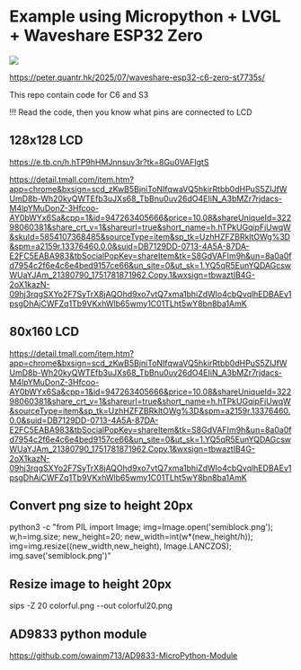 # Example using Micropython + LVGL + Waveshare ESP32 Zero

![](https://peter.quantr.hk/wp-content/uploads/2025/07/image-7.png)

https://peter.quantr.hk/2025/07/waveshare-esp32-c6-zero-st7735s/

This repo contain code for C6 and S3

!!! Read the code, then you know what pins are connected to LCD

## 128x128 LCD

https://e.tb.cn/h.hTP9hHMJnnsuv3r?tk=8Gu0VAFIgtS

https://detail.tmall.com/item.htm?app=chrome&bxsign=scd_zKwB5BjniToNIfqwaVQ5hkirRtbb0dHPuS5ZIJfWUmD8b-Wh20kyQWTEfb3uJXs68_TbBnu0uv26dO4EIiN_A3bMZr7rjdacs-M4lpYMuDonZ-3Hfcoo-AY0bWYx6Sa&cpp=1&id=947263405666&price=10.08&shareUniqueId=32298060381&share_crt_v=1&shareurl=true&short_name=h.hTPkUGqipFjUwqW&skuId=5854107368485&sourceType=item&sp_tk=UzhHZFZBRkltOWg%3D&spm=a2159r.13376460.0.0&suid=DB7129DD-0713-4A5A-87DA-E2FC5EABA983&tbSocialPopKey=shareItem&tk=S8GdVAFIm9h&un=8a0a0fd7954c2f6e4c6e4bed9157ce66&un_site=0&ut_sk=1.YQ5qR5EunYQDAGcswWUaYJAm_21380790_1751781871962.Copy.1&wxsign=tbwaztIB4G-2oX1kazN-09hj3rqgSXYo2F7SyTrX8jAQOhd9xo7vtQ7xma1bhiZdWIo4cbQvqlhEDBAEv1psgDhAjCWFZq1Tb9VKxhWlb65wmy1C01TLht5wY8bn8ba1AmK

## 80x160 LCD

https://detail.tmall.com/item.htm?app=chrome&bxsign=scd_zKwB5BjniToNIfqwaVQ5hkirRtbb0dHPuS5ZIJfWUmD8b-Wh20kyQWTEfb3uJXs68_TbBnu0uv26dO4EIiN_A3bMZr7rjdacs-M4lpYMuDonZ-3Hfcoo-AY0bWYx6Sa&cpp=1&id=947263405666&price=10.08&shareUniqueId=32298060381&share_crt_v=1&shareurl=true&short_name=h.hTPkUGqipFjUwqW&sourceType=item&sp_tk=UzhHZFZBRkltOWg%3D&spm=a2159r.13376460.0.0&suid=DB7129DD-0713-4A5A-87DA-E2FC5EABA983&tbSocialPopKey=shareItem&tk=S8GdVAFIm9h&un=8a0a0fd7954c2f6e4c6e4bed9157ce66&un_site=0&ut_sk=1.YQ5qR5EunYQDAGcswWUaYJAm_21380790_1751781871962.Copy.1&wxsign=tbwaztIB4G-2oX1kazN-09hj3rqgSXYo2F7SyTrX8jAQOhd9xo7vtQ7xma1bhiZdWIo4cbQvqlhEDBAEv1psgDhAjCWFZq1Tb9VKxhWlb65wmy1C01TLht5wY8bn8ba1AmK

## Convert png size to height 20px

python3 -c "from PIL import Image; img=Image.open('semiblock.png'); w,h=img.size; new_height=20; new_width=int(w*(new_height/h)); img=img.resize((new_width,new_height), Image.LANCZOS); img.save('semiblock.png')"

## Resize image to height 20px

sips -Z 20 colorful.png --out colorful20.png

## AD9833 python module

https://github.com/owainm713/AD9833-MicroPython-Module

